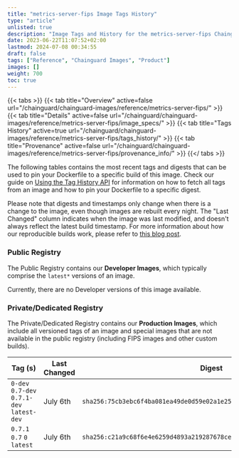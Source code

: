 ```yaml
---
title: "metrics-server-fips Image Tags History"
type: "article"
unlisted: true
description: "Image Tags and History for the metrics-server-fips Chainguard Image"
date: 2023-06-22T11:07:52+02:00
lastmod: 2024-07-08 00:34:55
draft: false
tags: ["Reference", "Chainguard Images", "Product"]
images: []
weight: 700
toc: true
---
```


{{< tabs >}}
{{< tab title="Overview" active=false url="/chainguard/chainguard-images/reference/metrics-server-fips/" >}}
{{< tab title="Details" active=false url="/chainguard/chainguard-images/reference/metrics-server-fips/image_specs/" >}}
{{< tab title="Tags History" active=true url="/chainguard/chainguard-images/reference/metrics-server-fips/tags_history/" >}}
{{< tab title="Provenance" active=false url="/chainguard/chainguard-images/reference/metrics-server-fips/provenance_info/" >}}
{{</ tabs >}}

The following tables contains the most recent tags and digests that can be used to pin your Dockerfile to a specific build of this image. Check our guide on [Using the Tag History API](/chainguard/chainguard-images/using-the-tag-history-api/) for information on how to fetch all tags from an image and how to pin your Dockerfile to a specific digest.

Please note that digests and timestamps only change when there is a change to the image, even though images are rebuilt every night. The "Last Changed" column indicates when the image was last modified, and doesn't always reflect the latest build timestamp. For more information about how our reproducible builds work, please refer to [this blog post](https://www.chainguard.dev/unchained/reproducing-chainguards-reproducible-image-builds).

### Public Registry
The Public Registry contains our **Developer Images**, which typically comprise the `latest*` versions of an image.

Currently, there are no Developer versions of this image available.

### Private/Dedicated Registry
The Private/Dedicated Registry contains our **Production Images**, which include all versioned tags of an image and special images that are not available in the public registry (including FIPS images and other custom builds).

| Tag (s)                                     | Last Changed | Digest                                                                    |
|---------------------------------------------|--------------|---------------------------------------------------------------------------|
|  `0-dev` `0.7-dev` `0.7.1-dev` `latest-dev` | July 6th     | `sha256:75cb3ebc6f4ba081ea49de0d59e02a1e2546d1824a33ad5247a231c855efe01d` |
|  `0.7.1` `0.7` `0` `latest`                 | July 6th     | `sha256:c21a9c68f6e4e6259d4893a219287678cebba7034edda84fe4d59d7640346aee` |

